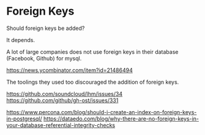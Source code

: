 # Foreign Keys


Should foreign keys be added?

It depends.




A lot of large companies does not use foreign keys in their database (Facebook, Github) for mysql.

https://news.ycombinator.com/item?id=21486494

The toolings they used too discouraged the addition of foreign keys.

https://github.com/soundcloud/lhm/issues/34
https://github.com/github/gh-ost/issues/331


https://www.percona.com/blog/should-i-create-an-index-on-foreign-keys-in-postgresql/
https://dataedo.com/blog/why-there-are-no-foreign-keys-in-your-database-referential-integrity-checks
